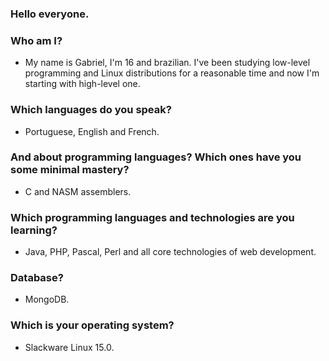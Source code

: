 ### Hello everyone.

### Who am I?

- My name is Gabriel, I'm 16 and brazilian. I've been studying low-level programming and Linux distributions for a reasonable time and now I'm starting with high-level one. 

### Which languages do you speak?
- Portuguese, English and French. 

### And about programming languages? Which ones have you some minimal mastery?
- C and NASM assemblers. 

### Which programming languages and technologies are you learning? 
- Java, PHP, Pascal, Perl and all core technologies of web development.

### Database? 
- MongoDB.

### Which is your operating system?
- Slackware Linux 15.0.

<!--
**corchalybis/corchalybis** is a ✨ _special_ ✨ repository because its `README.md` (this file) appears on your GitHub profile.

Here are some ideas to get you started:

- 🔭 I’m currently working on ...
 I’m currently learning ...
- 👯 I’m looking to collaborate on ...
- 🤔 I’m looking for help with ...
- 💬 Ask me about ...
- 📫 How to reach me: ...
- 😄 Pronouns: ...
- ⚡ Fun fact: ...
-->
